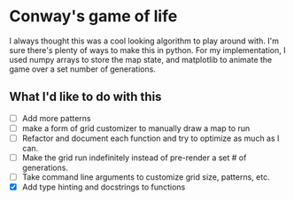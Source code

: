 # Conway's game of life

I always thought this was a cool looking algorithm to play around with. I'm sure
there's plenty of ways to make this in python. For my implementation, I used numpy
arrays to store the map state, and matplotlib to animate the game over a set number
of generations.

## What I'd like to do with this

- [ ] Add more patterns
- [ ] make a form of grid customizer to manually draw a map to run
- [ ] Refactor and document each function and try to optimize as much as I can.
- [ ] Make the grid run indefinitely instead of pre-render a set # of generations.
- [ ] Take command line arguments to customize grid size, patterns, etc.
- [x] Add type hinting and docstrings to functions
